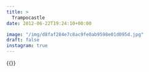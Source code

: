 ```yaml
---
title: >
  Trampocastle
date: 2012-06-22T19:24:10+00:00

image: "/img/d8faf284e7c8ac9fe0ab9598e01d095d.jpg"
draft: false
instagram: true
---
```


{{<photo src="/img/d8faf284e7c8ac9fe0ab9598e01d095d.jpg">}}
